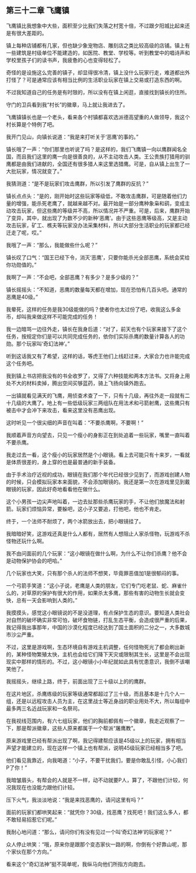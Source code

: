 ## 第三十二章 飞鹰镇


飞鹰镇比我想象中大些，面积至少比我们失落之村宽十倍，不过跟夕阳城比起来还是有很大差距的。

镇上每种店铺都有几家，但也缺少象宠物店、雕刻店之类比较高级的店铺。镇上有一些建筑是村级单位不能建造的，如医院、教堂、学校等。听到教堂中的唱诗声和学校里孩子们的读书声，我疲惫的心也变得轻松了。

奇怪的是设施这么完善的镇子，却显得很冷清，镇上没什么玩家行走，难道都出外打怪了？可是通常应该有相当比例的生活职业玩家在镇上交易或打造东西的啊。

不过我知道自己的任务是有时限的，所以没有在镇上闲逛，直接找到镇长的住所。

守门的卫兵看到我“村长”的徽章，马上就让我进去了。

飞鹰镇镇长也是一个老头，看来各个村镇都喜欢选派德高望重的人做领导，我这个村长算是个特例了吧。

我开门见山，向镇长说道：“我是来打听关于‘恶鹰’的事的。”

镇长哦了一声：“你们那里也听说了吗？是这样的，我们飞鹰镇一向以鹰群闻名全国，而且我们这里的鹰一向是很善良的，从不主动攻击人类。王公贵族打猎用的驯鹰都是由我们进献的，全国还有很多猎人来这里选猎鹰。可是，自从镇上出生了一大批玩家，情况就变了。”

我猜测道：“是不是玩家们攻击鹰群，所以引发了鹰群的反抗？”

镇长点点头：“是的，刚开始时这些玩家等级低，不敢攻击鹰群，可是随着他们力量的增强，能杀死老鹰了，就越来越不对。最开始是一部分鹰种象枭和鹞，变成主动攻击玩家，但这些鹰的等级并不高，所以情况并不严重。可是，后来，鹰群开始了变异，其中，就出现了为数不少的新种‘恶鹰’。由于这些恶鹰等级高，又是主动攻击玩家，矿工、樵夫等玩家没办法采集材料，所以大部分生活职业的玩家都已经迁走了呢，哎。”

我哦了一声：“那么，我能做些什么呢？”

镇长叹了口气：“国王已经下令，消灭‘恶鹰’，只要你能杀光全部恶鹰，系统会奖给你功勋值的。”

我啊了一声：“不会吧，全部恶鹰？有多少？是多少级的？”

镇长摇摇头：“不知道，恶鹰的数量每天都在增加，现在恐怕有几百头吧。通常的恶鹰是40级。”

我晕死，这样的任务是我30级能做的吗？使者你也太过份了吧，收我这么多金币，却叫我来做这样不可能完成的任务！

我一边暗骂一边往外走，镇长在我身后道：“对了，前天也有个玩家来接下了这个任务，按规定你们是可以共同完成任务的，依你们实际杀鹰的数量计算各人的功勋。那个玩家叫‘奇幻法神’。”

听到这话我又有了希望，这样的话，等虎王他们上线赶过来，大家合力也许能完成这个任务吧。

我到镇上书店把我没有的书全收罗了，又得了六种技能和两本方法书。又将身上用处不大的材料卖掉，腾出空间买够蓝药，骑上飞扬向镇外跑去。

一出镇就看见满天的飞鹰，用侦查术查了一下，只有十几级，再往外走一段就有二十几级的大鹰了。地上有一些低级玩家三两组队在用法术和弓箭射鹰，这些鹰只有被击中才会冲下来攻击，看来这里没有恶鹰出现。

这时听见一个很尖细的声音在叫着：“不要杀鹰啊，不要啊！”

我顺着声音方向望去，只见一个瘦小的身影正在到处追着一些玩家，嘴里一直叫着不要杀鹰。

我走过去一看，这个瘦小的玩家居然是个小眼镜。看上去可能只有十来岁，一看就是体质很差的，身上穿的也是最普通的新手装备。

由于手术治疗近视的成功，眼镜在我们那个年代已经很少见到了，而游戏创建人物的时候，只会模拟玩家本来面貌，不会添加眼镜的。我还是第一次在游戏里见到戴眼镜的玩家，因此好奇地看看他在做什么。

这个小男孩一边尖声地叫着，一边去扯那些杀鹰玩家的手，不让他们放魔法和射箭。玩家们烦恼异常，要躲吧，这小子又要追，打他吧，他也不肯走。

终于，一个法师不耐烦了，两个冰箭放出去，把小眼镜挂了。

我暗暗好笑，这游戏还真是什么人都有，居然有人想阻止人家杀怪物，玩游戏不杀怪物还玩什么啊。

我不由问面前的几个玩家：“这小眼镜在做什么啊，为什么不让你们杀鹰？他不会是动物保护协会的吧哈。”

几个玩家也大笑，只有那个杀人的法师不想笑，毕竟罪恶值加1是很郁闷的事。

一个弓箭手笑道：“这小子说，老鹰是人类的朋友，它们专门吃老鼠、蛇、麻雀什么的，对草原的保护有很大的作用，如果杀太多鹰，那些有害的动物生长就会变快，总有一天会影响到人类的。”

我摸摸头，感觉这小眼镜说的不是没道理，有点保护生态的意识。要知道人类社会对自然的破坏确实非常可怕，破坏食物链，打乱生态平衡，会造成很严重的后果，我记得我出事那年，中国的沙漠化程度已经达到了国土面积的二分之一，大多数城市沙尘严重。

不过，这里是游戏啊，生态环境自有游戏主机调整，任何怪物死光了都会刷出新的，某种怪物繁殖太快，主机也会给它们降下天灾或限制其生长，这里是不会出现现实中那样的情形的。不过，这小眼镜小小年纪就如此具有忧患意识，我倒不该嘲笑他了。

我摇摇头，继续上路，终于，前面出现了三十级以上的的鹰群。

在这片地区，杀鹰练级的玩家等级通常都超过了三十级，而且基本是十几个人一组，还是以远程攻击人员为主，在这里战士等近身战的职业用处不大，所以每组中最多两三名近战玩家和一名祭司。

在我视线范围内，有六七组玩家，他们的胸前都佩有一个徽章，我走近观察了一下，那是帮派徽章，这些人原来都属于一个帮派“屠鹰教”。

原来游戏里已经有帮派出现了啊，我记得建帮应该是45级以上的玩家，拥有相当声望才能建立的，现在这样一个镇上也有帮派，说明45级玩家已经相当多了吧。

他们看见我靠近，向我喝道：“小子，不要干扰我们，要是你敢乱引怪，小心我们P了你！”

我暗皱眉头，有帮会的人就是不一样，动不动就要P人，算了，不跟他们计较，何况我现在也没能力跟他们计较。

压下火气，我淡淡地说：“我是来找恶鹰的，请问这里有吗？”

面前的玩家们都哄笑起来：“就凭你？30级，找恶鹰？找死吧！我们这么多人，都不敢轻易招惹它们呢。”

我耐心地问道：“那么，请问你们有没有见过一个叫‘奇幻法神’的玩家呢？”

众人停止哄笑：“哦，原来你是跟那个变态家伙一路的啊，你倒有个好靠山呢，那个家伙在那个方向。”

看来这个“奇幻法神”挺不简单呢，我纵马向他们所指方向跑去。





